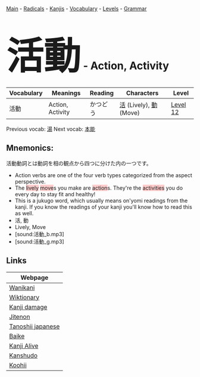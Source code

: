 <style> bigfont {font-size: 100px}</style>
[Main](../README.md) -
[Radicals](../radicals.md) -
[Kanjis](../kanjis.md) -
[Vocabulary](../vocabulary.md) -
[Levels](../levels.md) -
[Grammar](../grammar.md)
# <bigfont> 活動</bigfont> - Action, Activity 

| Vocabulary | Meanings | Reading | Characters | Level |
| --- | --- | --- | --- | --- |
| 活動 | Action, Activity | かつどう |  [活](../kanjis/活.md) (Lively), [動](../kanjis/動.md) (Move) | [Level 12](../levels/wk_level12.md) |

Previous vocab: [湯](湯.md) Next vocab: [本能](本能.md) 

## Mnemonics:
活動動詞とは動詞を相の観点から四つに分けた内の一つです。
* Action verbs are one of the four verb types categorized from the aspect perspective.
* The <span style="background-color:#ffcccb"> lively</span> <span style="background-color:#ffcccb"> move</span>s you make are <span style="background-color:#ffcccb"> action</span>s. They're the <span style="background-color:#ffcccb"> activities</span> you do every day to stay fit and healthy!
* This is a jukugo word, which usually means on'yomi readings from the kanji. If you know the readings of your kanji you'll know how to read this as well.
* 活, 動
* Lively, Move
* [sound:活動_b.mp3]
* [sound:活動_g.mp3]


## Links 

| Webpage |
| --- |
| [Wanikani          ](https://www.wanikani.com/kanji/活動) |
| [Wiktionary        ](https://en.wiktionary.org/wiki/活動) |
| [Kanji damage      ](http://www.kanjidamage.com/kanji/search?utf8=✓&q=活動) |
| [Jitenon           ](https://jitenon.com/kanji/活動) |
| [Tanoshii japanese ](https://www.tanoshiijapanese.com/dictionary/kanji.cfm?k=活動) |
| [Baike             ](https://baike.baidu.com/item/活動) |
| [Kanji Alive       ](https://app.kanjialive.com/活動) |
| [Kanshudo          ](https://www.kanshudo.com/searchmn?q=活動) |
| [Koohii            ](https://kanji.koohii.com/study/kanji/活動) |
